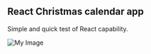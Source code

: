 ## React Christmas calendar app

Simple and quick test of React capability.

![My Image](capture.PNG)
